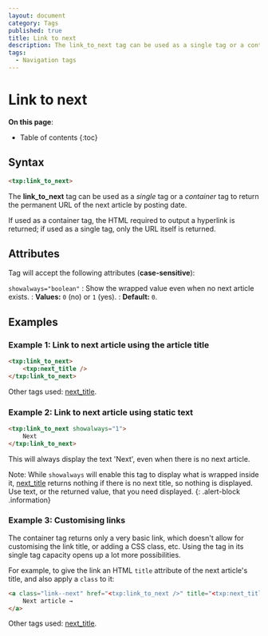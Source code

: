 ```yaml
---
layout: document
category: Tags
published: true
title: Link to next
description: The link_to_next tag can be used as a single tag or a container tag to return the permanent URL of the next article by posting date.
tags:
  - Navigation tags
---
```


# Link to next

**On this page**:

* Table of contents
{:toc}

## Syntax

~~~ html
<txp:link_to_next>
~~~

The **link_to_next** tag can be used as a *single* tag or a *container* tag to return the permanent URL of the next article by posting date.

If used as a container tag, the HTML required to output a hyperlink is returned; if used as a single tag, only the URL itself is returned.

## Attributes

Tag will accept the following attributes (**case-sensitive**):

`showalways="boolean"`
: Show the wrapped value even when no next article exists.
: **Values:** `0` (no) or `1` (yes).
: **Default:** `0`.

## Examples

### Example 1: Link to next article using the article title

~~~ html
<txp:link_to_next>
    <txp:next_title />
</txp:link_to_next>
~~~

Other tags used: [next_title](/tags/next_title).

### Example 2: Link to next article using static text

~~~ html
<txp:link_to_next showalways="1">
    Next
</txp:link_to_next>
~~~

This will always display the text 'Next', even when there is no next article.

Note: While `showalways` will enable this tag to display what is wrapped inside it, [next_title](/tags/next_title) returns nothing if there is no next title, so nothing is displayed. Use text, or the returned value, that you need displayed.
{: .alert-block .information}

### Example 3: Customising links

The container tag returns only a very basic link, which doesn't allow for customising the link title, or adding a CSS class, etc. Using the tag in its single tag capacity opens up a lot more possibilities.

For example, to give the link an HTML `title` attribute of the next article's title, and also apply a `class` to it:

~~~ html
<a class="link--next" href="<txp:link_to_next />" title="<txp:next_title />">
    Next article →
</a>
~~~

Other tags used: [next_title](/tags/next_title).
